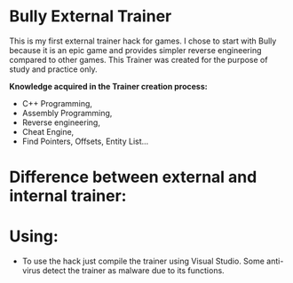 # Bully External Trainer

This is my first external trainer hack for games.
I chose to start with Bully because it is an epic game and provides simpler reverse engineering compared to other games.
This Trainer was created for the purpose of study and practice only.

<strong>Knowledge acquired in the Trainer creation process:</strong><br/>
- C++ Programming, <br/>
- Assembly Programming, <br/>
- Reverse engineering,<br/>
- Cheat Engine,<br/>
- Find Pointers, Offsets, Entity List...<br/>

# Difference between external and internal trainer: 

# Using:
- To use the hack just compile the trainer using Visual Studio.
Some anti-virus detect the trainer as malware due to its functions.
